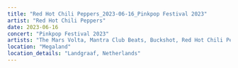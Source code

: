 ```yaml
---
title: "Red Hot Chili Peppers_2023-06-16_Pinkpop Festival 2023"
artist: "Red Hot Chili Peppers"
date: 2023-06-16
concert: "Pinkpop Festival 2023"
artists: "The Mars Volta, Mantra Club Beats, Buckshot, Red Hot Chili Peppers, Disturbed, City and Colour, ABBA, A Hundred Drums, Arden Jones, King Princess, Brutus, Ashe, The Strokes, 21 Acts of Manslaughter	Grindcore	United States, AJR, 12 Gauge Rampage, Thundercat, St. Vincent, Alison Wonderland, Di-rect, 9 Foot Super SoldierCrossoverHardcore, Álvaro Díaz, 324	Grindcore	Japan"
location: "Megaland"
location_details: "Landgraaf, Netherlands"
---
```

